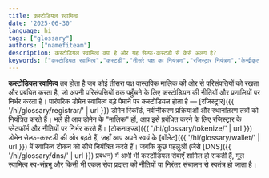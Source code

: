 ```yaml
---
title: कस्टोडियल स्वामित्व
date: '2025-06-30'
language: hi
tags: ["glossary"]
authors: ["namefiteam"]
description: कस्टोडियल स्वामित्व क्या है और यह सेल्फ-कस्टडी से कैसे अलग है?
keywords: ["कस्टोडियल स्वामित्व","कस्टडी","तीसरे पक्ष का नियंत्रण","रजिस्ट्रार नियंत्रण","केन्द्रीकृत भंडारण"]
---
```


**कस्टोडियल स्वामित्व** तब होता है जब कोई तीसरा पक्ष वास्तविक मालिक की ओर से परिसंपत्तियों को रखता और प्रबंधित करता है, जो अपनी परिसंपत्तियों तक पहुँचने के लिए कस्टोडियन की नीतियों और प्रणालियों पर निर्भर करता है। पारंपरिक डोमेन स्वामित्व बड़े पैमाने पर कस्टोडियल होता है — [रजिस्ट्रार]({{ '/hi/glossary/registrar/' | url }}) डोमेन रिकॉर्ड, नवीनीकरण प्रक्रियाओं और स्थानांतरण तंत्रों को नियंत्रित करते हैं। भले ही आप डोमेन के "मालिक" हों, आप इसे प्रबंधित करने के लिए रजिस्ट्रार के प्लेटफॉर्म और नीतियों पर निर्भर करते हैं। [टोकनाइज्ड]({{ '/hi/glossary/tokenize/' | url }}) डोमेन सेल्फ-कस्टडी की ओर बढ़ते हैं, जहाँ आप अपने स्वयं के [वॉलेट]({{ '/hi/glossary/wallet/' | url }}) में स्वामित्व टोकन को सीधे नियंत्रित करते हैं। जबकि कुछ पहलुओं (जैसे [DNS]({{ '/hi/glossary/dns/' | url }}) प्रबंधन) में अभी भी कस्टोडियल सेवाएँ शामिल हो सकती हैं, मूल स्वामित्व स्व-संप्रभु और किसी भी एकल सेवा प्रदाता की नीतियों या निरंतर संचालन से स्वतंत्र हो जाता है।